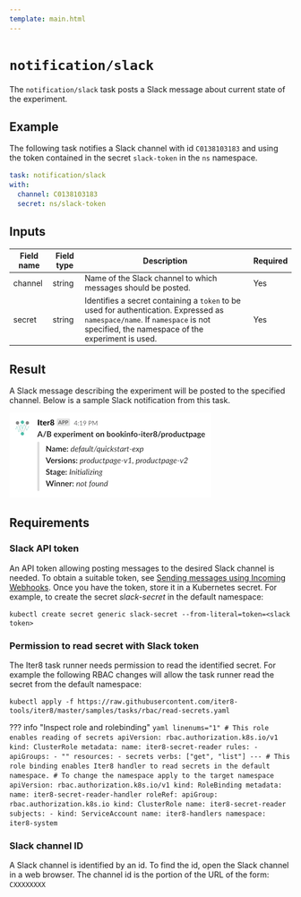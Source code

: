 ```yaml
---
template: main.html
---
```


# `notification/slack`
The `notification/slack` task posts a Slack message about current state of the experiment.

## Example

The following task notifies a Slack channel with id `C0138103183` and using the token contained in the secret `slack-token` in the `ns` namespace.

```yaml
task: notification/slack
with:
  channel: C0138103183
  secret: ns/slack-token
```

## Inputs

| Field name | Field type | Description | Required |
| ----- | ---- | ----------- | -------- |
| channel | string | Name of the Slack channel to which messages should be posted. | Yes |
| secret | string | Identifies a secret containing a `token` to be used for authentication.  Expressed as `namespace/name`. If `namespace` is not specified, the namespace of the experiment is used. | Yes |

## Result

A Slack message describing the experiment will be posted to the specified channel. Below is a sample Slack notification from this task.

![Sample Slack notificiation](../../images/slack-notification.png)

## Requirements

### Slack API token

An API token allowing posting messages to the desired Slack channel is needed. To obtain a suitable token, see [Sending messages using Incoming Webhooks](https://api.slack.com/messaging/webhooks). Once you have the token, store it in a Kubernetes secret. For example, to create the secret _slack-secret_ in the default namespace:

```shell
kubectl create secret generic slack-secret --from-literal=token=<slack token>
```

### Permission to read secret with Slack token

The Iter8 task runner needs permission to read the identified secret. For example the following RBAC changes will allow the task runner read the secret from the default namespace:

```shell
kubectl apply -f https://raw.githubusercontent.com/iter8-tools/iter8/master/samples/tasks/rbac/read-secrets.yaml
```

??? info "Inspect role and rolebinding"
    ```yaml linenums="1"
    # This role enables reading of secrets
    apiVersion: rbac.authorization.k8s.io/v1
    kind: ClusterRole
    metadata:
      name: iter8-secret-reader
    rules:
    - apiGroups:
      - ""
      resources:
      - secrets
      verbs: ["get", "list"]
    ---
    # This role binding enables Iter8 handler to read secrets in the default namespace.
    # To change the namespace apply to the target namespace
    apiVersion: rbac.authorization.k8s.io/v1
    kind: RoleBinding
    metadata:
      name: iter8-secret-reader-handler
    roleRef:
      apiGroup: rbac.authorization.k8s.io
      kind: ClusterRole
      name: iter8-secret-reader
    subjects:
    - kind: ServiceAccount
      name: iter8-handlers
      namespace: iter8-system
    ```

### Slack channel ID

A Slack channel is identified by an id. To find the id, open the Slack channel in a web browser. The channel id is the portion of the URL of the form: `CXXXXXXXX`
